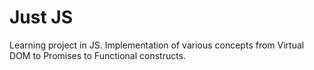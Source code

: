 # Just JS

Learning project in JS. Implementation of various concepts from Virtual DOM to Promises to Functional constructs.
